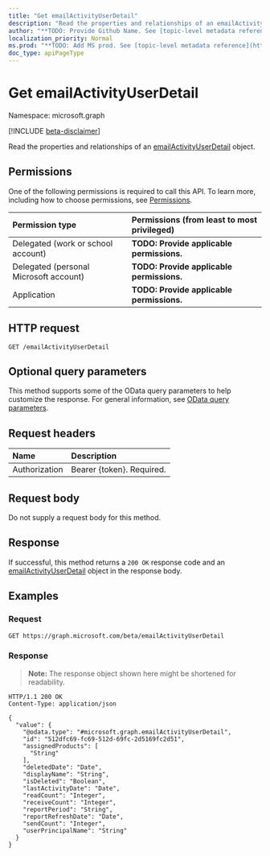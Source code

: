 ```yaml
---
title: "Get emailActivityUserDetail"
description: "Read the properties and relationships of an emailActivityUserDetail object."
author: "**TODO: Provide Github Name. See [topic-level metadata reference](https://msgo.azurewebsites.net/add/document/guidelines/metadata.html#topic-level-metadata)**"
localization_priority: Normal
ms.prod: "**TODO: Add MS prod. See [topic-level metadata reference](https://msgo.azurewebsites.net/add/document/guidelines/metadata.html#topic-level-metadata)**"
doc_type: apiPageType
---
```


# Get emailActivityUserDetail
Namespace: microsoft.graph

[!INCLUDE [beta-disclaimer](../../includes/beta-disclaimer.md)]

Read the properties and relationships of an [emailActivityUserDetail](../resources/emailactivityuserdetail.md) object.

## Permissions
One of the following permissions is required to call this API. To learn more, including how to choose permissions, see [Permissions](/graph/permissions-reference).

|Permission type|Permissions (from least to most privileged)|
|:---|:---|
|Delegated (work or school account)|**TODO: Provide applicable permissions.**|
|Delegated (personal Microsoft account)|**TODO: Provide applicable permissions.**|
|Application|**TODO: Provide applicable permissions.**|

## HTTP request

<!-- {
  "blockType": "ignored"
}
-->
``` http
GET /emailActivityUserDetail
```

## Optional query parameters
This method supports some of the OData query parameters to help customize the response. For general information, see [OData query parameters](/graph/query-parameters).

## Request headers
|Name|Description|
|:---|:---|
|Authorization|Bearer {token}. Required.|

## Request body
Do not supply a request body for this method.

## Response

If successful, this method returns a `200 OK` response code and an [emailActivityUserDetail](../resources/emailactivityuserdetail.md) object in the response body.

## Examples

### Request
<!-- {
  "blockType": "request",
  "name": "get_emailactivityuserdetail"
}
-->
``` http
GET https://graph.microsoft.com/beta/emailActivityUserDetail
```


### Response
>**Note:** The response object shown here might be shortened for readability.
<!-- {
  "blockType": "response",
  "truncated": true,
  "@odata.type": "microsoft.graph.emailActivityUserDetail"
}
-->
``` http
HTTP/1.1 200 OK
Content-Type: application/json

{
  "value": {
    "@odata.type": "#microsoft.graph.emailActivityUserDetail",
    "id": "512dfc69-fc69-512d-69fc-2d5169fc2d51",
    "assignedProducts": [
      "String"
    ],
    "deletedDate": "Date",
    "displayName": "String",
    "isDeleted": "Boolean",
    "lastActivityDate": "Date",
    "readCount": "Integer",
    "receiveCount": "Integer",
    "reportPeriod": "String",
    "reportRefreshDate": "Date",
    "sendCount": "Integer",
    "userPrincipalName": "String"
  }
}
```

